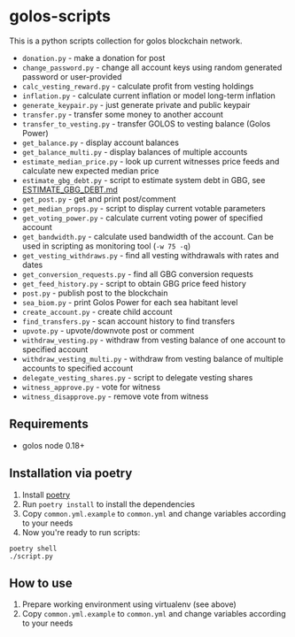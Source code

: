 golos-scripts
=============

This is a python scripts collection for golos blockchain network.

* `donation.py` - make a donation for post
* `change_password.py` - change all account keys using random generated password or user-provided
* `calc_vesting_reward.py` - calculate profit from vesting holdings
* `inflation.py` - calculate current inflation or model long-term inflation
* `generate_keypair.py` - just generate private and public keypair
* `transfer.py` - transfer some money to another account
* `transfer_to_vesting.py` - transfer GOLOS to vesting balance (Golos Power)
* `get_balance.py` - display account balances
* `get_balance_multi.py` - display balances of multiple accounts
* `estimate_median_price.py` - look up current witnesses price feeds and calculate new expected median price
* `estimate_gbg_debt.py` - script to estimate system debt in GBG, see [ESTIMATE_GBG_DEBT.md](ESTIMATE_GBG_DEBT.md)
* `get_post.py` - get and print post/comment
* `get_median_props.py` - script to display current votable parameters
* `get_voting_power.py` - calculate current voting power of specified account
* `get_bandwidth.py` - calculate used bandwidth of the account. Can be used in scripting as monitoring tool (`-w 75 -q`)
* `get_vesting_withdraws.py` - find all vesting withdrawals with rates and dates
* `get_conversion_requests.py` - find all GBG conversion requests
* `get_feed_history.py` - script to obtain GBG price feed history
* `post.py` - publish post to the blockchain
* `sea_biom.py` - print Golos Power for each sea habitant level
* `create_account.py` - create child account
* `find_transfers.py` - scan account history to find transfers
* `upvote.py` - upvote/downvote post or comment
* `withdraw_vesting.py` - withdraw from vesting balance of one account to specified account
* `withdraw_vesting_multi.py` - withdraw from vesting balance of multiple accounts to specified account
* `delegate_vesting_shares.py` - script to delegate vesting shares
* `witness_approve.py` - vote for witness
* `witness_disapprove.py` - remove vote from witness

Requirements
------------

* golos node 0.18+

Installation via poetry
-----------------------

1. Install [poetry](https://python-poetry.org/docs/)
2. Run `poetry install` to install the dependencies
3. Copy `common.yml.example` to `common.yml` and change variables according to your needs
4. Now you're ready to run scripts:


```
poetry shell
./script.py
```

How to use
----------

1. Prepare working environment using virtualenv (see above)
2. Copy `common.yml.example` to `common.yml` and change variables according to your needs

